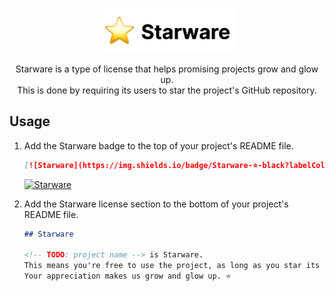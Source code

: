 <p align="center"><img src="starware.png" alt="Starware" height="72"></p>

<p align="center">
  Starware is a type of license that helps promising projects grow and glow up.<br>
  This is done by requiring its users to star the project's GitHub repository.
</p>

## Usage

1. Add the Starware badge to the top of your project's README file.
   ```markdown
   [![Starware](https://img.shields.io/badge/Starware-⭐-black?labelColor=f9b00d)](https://github.com/zepfietje/starware)
   ```
   [![Starware](https://img.shields.io/badge/Starware-⭐-black?labelColor=f9b00d)](https://github.com/zepfietje/starware)
2. Add the Starware license section to the bottom of your project's README file.

   ```markdown
   ## Starware

   <!-- TODO: project name --> is Starware.  
   This means you're free to use the project, as long as you star its GitHub repository.  
   Your appreciation makes us grow and glow up. ⭐
   ```
